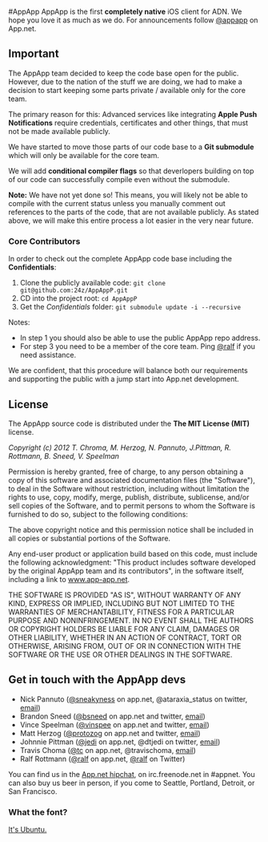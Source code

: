#AppApp
AppApp is the first __completely native__ iOS client for ADN. We hope you love it as much as we do. For announcements follow [@appapp](http://alpha.app.net/appapp) on App.net.

## Important
The AppApp team decided to keep the code base open for the public. However, due to the nation of the stuff we are doing, we had to make a decision to start keeping some parts private / available only for the core team. 

The primary reason for this: Advanced services like integrating __Apple Push Notifications__ require credentials, certificates and other things, that must not be made available publicly.

We have started to move those parts of our code base to a __Git submodule__ which will only be available for the core team.

We will add __conditional compiler flags__ so that deverlopers building on top of our code can successfully compile even without the submodule. 

__Note:__ We have not yet done so! This means, you will likely not be able to compile with the current status unless you manually comment out references to the parts of the code, that are not available publicly. As stated above, we will make this entire process a lot easier in the very near future.

### Core Contributors
In order to check out the complete AppApp code base including the __Confidentials__:

1. Clone the publicly available code: `git clone git@github.com:24z/AppAppP.git`
2. CD into the project root: `cd AppAppP`
3. Get the _Confidentials_ folder: `git submodule update -i --recursive`

Notes:
* In step 1 you should also be able to use the public AppApp repo address.
* For step 3 you need to be a member of the core team. Ping [@ralf](http://alpha.app.net/ralf) if you need assistance.

We are confident, that this procedure will balance both our requirements and supporting the public with a jump start into App.net development. 

## License
The AppApp source code is distributed under the __The MIT License (MIT)__ license.

_Copyright (c) 2012 T. Chroma, M. Herzog, N. Pannuto, J.Pittman, R. Rottmann, B. Sneed, V. Speelman_

Permission is hereby granted, free of charge, to any person obtaining a copy of this software and associated documentation files (the "Software"), to deal in the Software without restriction, including without limitation the rights to use, copy, modify, merge, publish, distribute, sublicense, and/or sell copies of the Software, and to permit persons to whom the Software is furnished to do so, subject to the following conditions:

The above copyright notice and this permission notice shall be included in all copies or substantial portions of the Software.

Any end-user product or application build based on this code, must include the following acknowledgment: "This product includes software developed by the original AppApp team and its contributors", in the software itself, including a link to www.app-app.net.

THE SOFTWARE IS PROVIDED "AS IS", WITHOUT WARRANTY OF ANY KIND, EXPRESS OR IMPLIED, INCLUDING BUT NOT LIMITED TO THE WARRANTIES OF MERCHANTABILITY, FITNESS FOR A PARTICULAR PURPOSE AND NONINFRINGEMENT. IN NO EVENT SHALL THE AUTHORS OR COPYRIGHT HOLDERS BE LIABLE FOR ANY CLAIM, DAMAGES OR OTHER LIABILITY, WHETHER IN AN ACTION OF CONTRACT, TORT OR OTHERWISE, ARISING FROM, OUT OF OR IN CONNECTION WITH THE SOFTWARE OR THE USE OR OTHER DEALINGS IN THE SOFTWARE.

## Get in touch with the AppApp devs

* Nick Pannuto ([@sneakyness](http://alpha.app.net/sneakyness) on app.net, @ataraxia_status on twitter, [email](mailto:sneakyness@sneakyness.com))
* Brandon Sneed ([@bsneed](http://alpha.app.net/bsneed) on app.net and twitter, [email](mailto:brandon@redf.net))
* Vince Speelman ([@vinspee](http://alpha.app.net/vinspee) on app.net and twitter, [email](mailto:v@vinspee.me))
* Matt Herzog ([@protozog](http://alpha.app.net/protozog) on app.net and twitter, [email](mailto:protozog@gmail.com))
* Johnnie Pittman ([@jedi](http://alpha.app.net/jedi) on app.net, @dtjedi on twitter, [email](mailto:jpittman@group6.net))
* Travis Choma ([@tc](http://alpha.app.net/@tc) on app.net, @travischoma, [email](mailto:travischoma@gmail.com))
* Ralf Rottmann ([@ralf](http://alpha.app.net/ralf) on app.net, [@ralf](http://twitter.com/ralf) on Twitter)

You can find us in the [App.net hipchat](https://www.hipchat.com/garqCaGOZ), on irc.freenode.net in #appnet. You can also buy us beer in person, if you come to Seattle, Portland, Detroit, or San Francisco.

### What the font?

[It's Ubuntu.](http://font.ubuntu.com)
